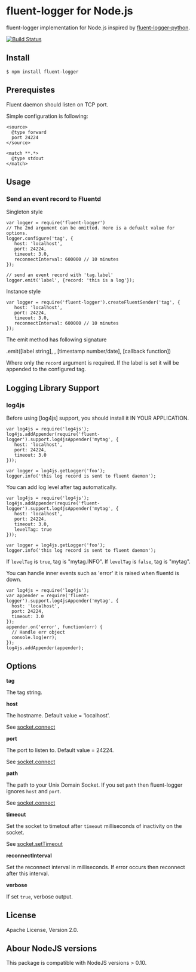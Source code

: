 # fluent-logger for Node.js

fluent-logger implementation for Node.js inspired by [fluent-logger-python].

[![Build Status](https://secure.travis-ci.org/fluent/fluent-logger-node.png?branch=master,develop)](http://travis-ci.org/fluent/fluent-logger-node)

## Install

    $ npm install fluent-logger

## Prerequistes

Fluent daemon should listen on TCP port.

Simple configuration is following:

    <source>
      @type forward
      port 24224
    </source>

    <match **.*>
      @type stdout
    </match>

## Usage

### Send an event record to Fluentd

Singleton style

    var logger = require('fluent-logger')
    // The 2nd argument can be omitted. Here is a defualt value for options.
    logger.configure('tag', {
       host: 'localhost',
       port: 24224,
       timeout: 3.0,
       reconnectInterval: 600000 // 10 minutes
    });

    // send an event record with 'tag.label'
    logger.emit('label', {record: 'this is a log'});

Instance style

    var logger = require('fluent-logger').createFluentSender('tag', {
       host: 'localhost',
       port: 24224,
       timeout: 3.0,
       reconnectInterval: 600000 // 10 minutes
    });


The emit method has following signature

   .emit([label string], <record object>, [timestamp number/date], [callback function])

Where only the `record` argument is required. If the label is set it will be
appended to the configured tag.

## Logging Library Support

### log4js

Before using [log4js] support, you should install it IN YOUR APPLICATION.


    var log4js = require('log4js');
    log4js.addAppender(require('fluent-logger').support.log4jsAppender('mytag', {
       host: 'localhost',
       port: 24224,
       timeout: 3.0
    }));

    var logger = log4js.getLogger('foo');
    logger.info('this log record is sent to fluent daemon');

You can add log level after tag automatically.

    var log4js = require('log4js');
    log4js.addAppender(require('fluent-logger').support.log4jsAppender('mytag', {
       host: 'localhost',
       port: 24224,
       timeout: 3.0,
       levelTag: true
    }));

    var logger = log4js.getLogger('foo');
    logger.info('this log record is sent to fluent daemon');

If `levelTag` is `true`, tag is "mytag.INFO". If `levelTag` is `false`, tag is "mytag".

You can handle inner events such as 'error' it is raised when fluentd
is down.

    var log4js = require('log4js');
    var appender = require('fluent-logger').support.log4jsAppender('mytag', {
      host: 'localhost',
      port: 24224,
      timeout: 3.0
    });
    appender.on('error', function(err) {
      // Handle err object
      console.log(err);
    });
    log4js.addAppender(appender);

## Options

**tag**

The tag string.

**host**

The hostname. Default value = 'localhost'.

See [socket.connect][1]

**port**

The port to listen to. Default value = 24224.

See [socket.connect][1]

**path**

The path to your Unix Domain Socket.
If you set `path` then fluent-logger ignores `host` and `port`.

See [socket.connect][1]

**timeout**

Set the socket to timetout after `timeout` milliseconds of inactivity
on the socket.

See [socket.setTimeout][2]

**reconnectInterval**

Set the reconnect interval in milliseconds.
If error occurs then reconnect after this interval.

**verbose**

If set `true`, verbose output.

[1]: https://nodejs.org/api/net.html#net_socket_connect_path_connectlistener
[2]: https://nodejs.org/api/net.html#net_socket_settimeout_timeout_callback

## License

Apache License, Version 2.0.

[fluent-logger-python]: https://github.com/fluent/fluent-logger-python


## Abour NodeJS versions

This package is compatible with NodeJS versions > 0.10.
